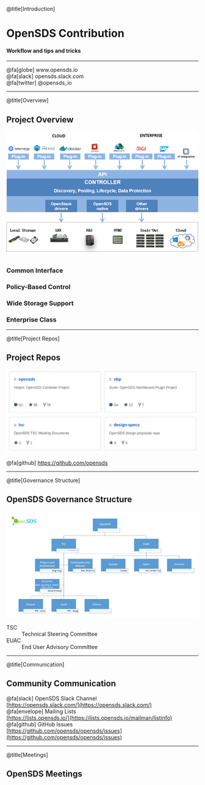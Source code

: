@title[Introduction]

# OpenSDS Contribution
#### Workflow and tips and tricks

<hr/>
@fa[globe] www.opensds.io <br/>
@fa[slack] opensds.slack.com <br/>
@fa[twitter] @opensds_io

---

@title[Overview]

## Project Overview

![architecture](Copenhagen2018/Contribution/assets/opensds-overview.png)

### Common Interface
### Policy-Based Control
### Wide Storage Support
### Enterprise Class

---

@title[Project Repos]

## Project Repos

![repos](Copenhagen2018/Contribution/assets/repos.png)

@fa[github] https://github.com/opensds

---

@title[Governance Structure]

## OpenSDS Governance Structure

![governance](Copenhagen2018/Contribution/assets/governance.jpg)

<dl>
  <dt>TSC</dt>
  <dd>Technical Steering Committee</dd>

  <dt>EUAC</dt>
  <dd>End User Advisory Committee</dd>
</dl>

---

@title[Communication]

## Community Communication

@fa[slack] OpenSDS Slack Channel <br/>
[https://opensds.slack.com/](https://opensds.slack.com/) <br/>
@fa[envelope] Mailing Lists <br/>
[https://lists.opensds.io/](https://lists.opensds.io/mailman/listinfo) <br/>
@fa[github] GitHub Issues <br/>
[https://github.com/opensds/opensds/issues](https://github.com/opensds/opensds/issues)

---

@title[Meetings]

## OpenSDS Meetings


